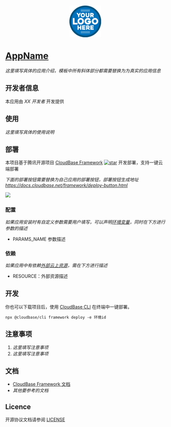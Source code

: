 <p align="center">
  <img height="100px" src="./logo.png" center />
</p>

# [AppName](https://github.com/TencentCloudBase-Marketplace/app-template)

_这里填写具体的应用介绍，模板中所有斜体部分都需要替换为为真实的应用信息_

## 开发者信息

本应用由 _XX 开发者_ 开发提供

## 使用

_这里填写具体的使用说明_

## 部署

本项目基于腾讯开源项目 [CloudBase Framework](https://github.com/Tencent/cloudbase-framework) [![star](https://img.shields.io/github/stars/Tencent/cloudbase-framework?style=social)](https://github.com/Tencent/cloudbase-framework) 开发部署，支持一键云端部署

_下面的部署按钮需要替换为自己应用的部署按钮，部署按钮生成地址 <https://docs.cloudbase.net/framework/deploy-button.html>_

[![](https://main.qcloudimg.com/raw/67f5a389f1ac6f3b4d04c7256438e44f.svg)](https://console.cloud.tencent.com/tcb/env/index?action=CreateAndDeployCloudBaseProject&tdl_anchor=github&tdl_site=0&appUrl=https://github.com/TencentCloudBase-Marketplace/bitwarden)

### 配置

_如果应用安装时有自定义参数需要用户填写，可以声明[环境变量](https://docs.cloudbase.net/framework/config.html#requirement)，同时在下方进行参数的描述_

- PARAMS_NAME 参数描述

### 依赖

_如果应用中有依赖[外部云上资源](https://docs.cloudbase.net/framework/config.html#requirement)，需在下方进行描述_

- RESOURCE：外部资源描述

## 开发

你也可以下载项目后，使用 [CloudBase CLI](https://docs.cloudbase.net/cli-v1/intro.html) 在终端中一键部署。

```
npx @cloudbase/cli framework deploy -e 环境id
```

## 注意事项

1. _这里填写注意事项_
2. _这里填写注意事项_

## 文档

- [CloudBase Framework 文档](https://docs.cloudbase.net/framework/)
- _其他要参考的文档_

## Licence

开源协议文档请参阅 [LICENSE](./LICENSE)
